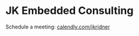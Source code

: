 # JK Embedded Consulting

Schedule a meeting: [calendly.com/jkridner](https://calendly.com/jkridner)
